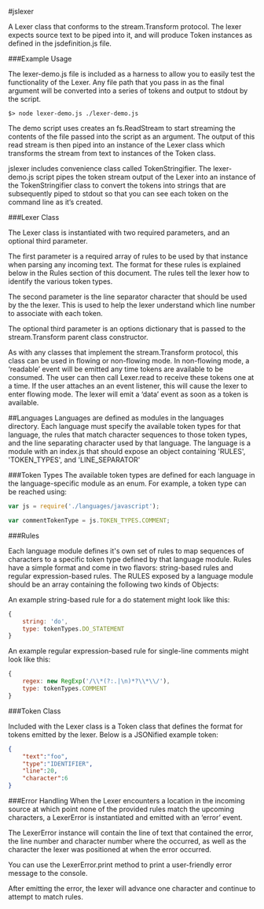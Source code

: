 #jslexer


A Lexer class that conforms to the stream.Transform protocol. The lexer expects source text to be piped into it, and will produce Token instances as defined in the jsdefinition.js file. 


###Example Usage

The lexer-demo.js file is included as a harness to allow you to easily test the functionality of the Lexer. Any file path that you pass in as the final argument will be converted into a series of tokens and output to stdout by the script.

```Shell
$> node lexer-demo.js ./lexer-demo.js
```

The demo script uses creates an fs.ReadStream to start streaming the contents of the file passed into the script as an argument. The output of this read stream is then piped into an instance of the Lexer class which transforms the stream from text to instances of the Token class. 

jslexer includes convenience class called TokenStringifier. The lexer-demo.js script pipes the token stream output of the Lexer  into an instance of the TokenStringifier class to convert the tokens into strings that are subsequently piped to stdout so that you can see each token on the command line as it’s created.

###Lexer Class

The Lexer class is instantiated with two required parameters, and an optional third parameter.

The first parameter is a required array of rules to be used by that instance when parsing any incoming text. The format for these rules is explained below in the Rules section of this document. The rules tell the lexer how to identify the various token types.

The second parameter is the line separator character that should be used by the the lexer. This is used to help the lexer understand which line number to associate with each token.

The optional third parameter is an options dictionary that is passed to the stream.Transform parent class constructor.

As with any classes that implement the stream.Transform protocol, this class can be used in flowing or non-flowing mode. In non-flowing mode, a ‘readable’ event will be emitted any time tokens are available to be consumed. The user can then call Lexer.read to receive these tokens one at a time. If the user attaches an an event listener, this will cause the lexer to enter flowing mode. The lexer will emit a ‘data’ event as soon as a token is available.

##Languages
Languages are defined as modules in the languages directory. Each language must specify the available token types for that language, the rules that match character sequences to those token types, and the line separating character used by that language. The language is a module with an index.js that should expose an object containing 'RULES', 'TOKEN\_TYPES', and 'LINE\_SEPARATOR'

###Token Types
The available token types are defined for each language in the language-specific module as an enum. For example, a token type can be reached using:

```JavaScript
var js = require('./languages/javascript');

var commentTokenType = js.TOKEN_TYPES.COMMENT;
```

###Rules

Each language module defines it's own set of rules to map sequences of characters to a specific token type defined by that language module. Rules have a simple format and come in two flavors: string-based rules and regular expression-based rules. The RULES exposed by a language module should be an array containing the following two kinds of Objects:

An example string-based rule for a do statement might look like this:
```JavaScript
{ 
	string: 'do',
	type: tokenTypes.DO_STATEMENT
}
```

An example regular expression-based rule for single-line comments might look like this:
```JavaScript
{ 
	regex: new RegExp('/\\*(?:.|\n)*?\\*\\/'),
	type: tokenTypes.COMMENT
}
```

###Token Class

Included with the Lexer class is a Token class that defines the format for tokens emitted by the lexer. Below is a JSONified example token:

```JSON
{
	"text":"foo",
	"type":"IDENTIFIER",
	"line":20,
	"character":6
}
```

###Error Handling
When the Lexer encounters a location in the incoming source at which point none of the provided rules match the upcoming characters, a LexerError is instantiated and emitted with an ‘error’ event. 

The LexerError instance will contain the line of text that contained the error, the line number and character number where the occurred, as well as the character the lexer was positioned at when the error occurred.

You can use the LexerError.print method to print a user-friendly error message to the console.

After emitting the error, the lexer will advance one character and continue to attempt to match rules.
